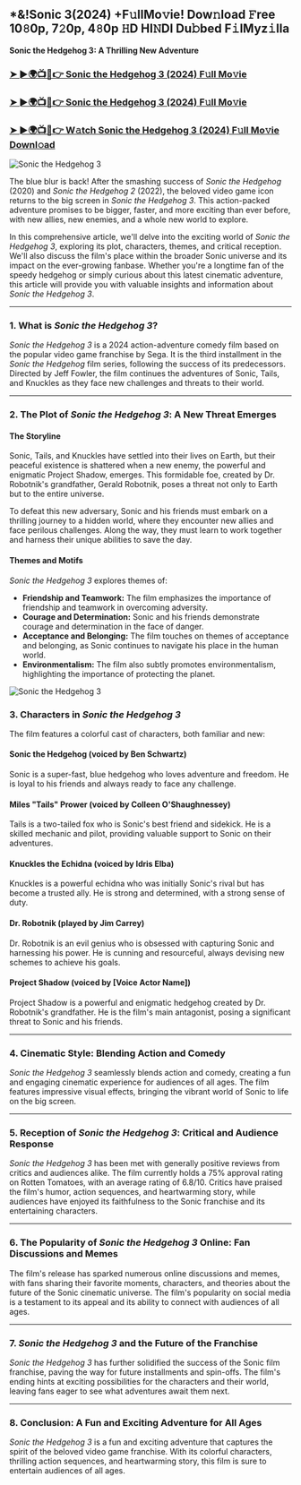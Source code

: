 ## *&!Sonic 3(2024) +F𝚞llMo𝚟ie! Dow𝚗load 𝙵ree 10𝟾0p, 7𝟸0p, 4𝟾0p 𝙷D HI𝙽DI Du𝚋bed F𝚒lMyz𝚒lla

**Sonic the Hedgehog 3: A Thrilling New Adventure**

### [➤ ►🌍📺📱👉 Sonic the Hedgehog 3  (2024) F𝚞ll Mo𝚟ie](https://t.co/vbHNmhncxk)

### [➤ ►🌍📺📱👉 Sonic the Hedgehog 3  (2024) F𝚞ll Mo𝚟ie](https://t.co/vbHNmhncxk)

### [➤ ►🌍📺📱👉 W𝚊tch Sonic the Hedgehog 3  (2024) F𝚞ll Mo𝚟ie Downl𝚘ad](https://t.co/vbHNmhncxk)
![Sonic the Hedgehog 3](https://image.tmdb.org/t/p/original/hS5AW2mvV7IsshJQzDMIFC0Jsex.jpg)

The blue blur is back! After the smashing success of *Sonic the Hedgehog* (2020) and *Sonic the Hedgehog 2* (2022), the beloved video game icon returns to the big screen in *Sonic the Hedgehog 3*. This action-packed adventure promises to be bigger, faster, and more exciting than ever before, with new allies, new enemies, and a whole new world to explore. 

In this comprehensive article, we'll delve into the exciting world of *Sonic the Hedgehog 3*, exploring its plot, characters, themes, and critical reception. We'll also discuss the film's place within the broader Sonic universe and its impact on the ever-growing fanbase. Whether you're a longtime fan of the speedy hedgehog or simply curious about this latest cinematic adventure, this article will provide you with valuable insights and information about *Sonic the Hedgehog 3*.

---

### 1. What is *Sonic the Hedgehog 3*?

*Sonic the Hedgehog 3* is a 2024 action-adventure comedy film based on the popular video game franchise by Sega. It is the third installment in the *Sonic the Hedgehog* film series, following the success of its predecessors. Directed by Jeff Fowler, the film continues the adventures of Sonic, Tails, and Knuckles as they face new challenges and threats to their world.

---

### 2. The Plot of *Sonic the Hedgehog 3*:  A New Threat Emerges

#### The Storyline

Sonic, Tails, and Knuckles have settled into their lives on Earth, but their peaceful existence is shattered when a new enemy, the powerful and enigmatic Project Shadow, emerges. This formidable foe, created by Dr. Robotnik's grandfather, Gerald Robotnik, poses a threat not only to Earth but to the entire universe.

To defeat this new adversary, Sonic and his friends must embark on a thrilling journey to a hidden world, where they encounter new allies and face perilous challenges. Along the way, they must learn to work together and harness their unique abilities to save the day.

#### Themes and Motifs

*Sonic the Hedgehog 3* explores themes of:

-   **Friendship and Teamwork:** The film emphasizes the importance of friendship and teamwork in overcoming adversity.
-   **Courage and Determination:** Sonic and his friends demonstrate courage and determination in the face of danger.
-   **Acceptance and Belonging:** The film touches on themes of acceptance and belonging, as Sonic continues to navigate his place in the human world.
-   **Environmentalism:** The film also subtly promotes environmentalism, highlighting the importance of protecting the planet.

![Sonic the Hedgehog 3](https://image.tmdb.org/t/p/original/hS5AW2mvV7IsshJQzDMIFC0Jsex.jpg)

### 3. Characters in *Sonic the Hedgehog 3*

The film features a colorful cast of characters, both familiar and new:

#### Sonic the Hedgehog (voiced by Ben Schwartz)

Sonic is a super-fast, blue hedgehog who loves adventure and freedom. He is loyal to his friends and always ready to face any challenge.

#### Miles "Tails" Prower (voiced by Colleen O'Shaughnessey)

Tails is a two-tailed fox who is Sonic's best friend and sidekick. He is a skilled mechanic and pilot, providing valuable support to Sonic on their adventures.

#### Knuckles the Echidna (voiced by Idris Elba)

Knuckles is a powerful echidna who was initially Sonic's rival but has become a trusted ally. He is strong and determined, with a strong sense of duty.

#### Dr. Robotnik (played by Jim Carrey)

Dr. Robotnik is an evil genius who is obsessed with capturing Sonic and harnessing his power. He is cunning and resourceful, always devising new schemes to achieve his goals.

#### Project Shadow (voiced by [Voice Actor Name])

Project Shadow is a powerful and enigmatic hedgehog created by Dr. Robotnik's grandfather. He is the film's main antagonist, posing a significant threat to Sonic and his friends.

---

### 4. Cinematic Style: Blending Action and Comedy

*Sonic the Hedgehog 3* seamlessly blends action and comedy, creating a fun and engaging cinematic experience for audiences of all ages. The film features impressive visual effects, bringing the vibrant world of Sonic to life on the big screen.

---

### 5. Reception of *Sonic the Hedgehog 3*: Critical and Audience Response

*Sonic the Hedgehog 3* has been met with generally positive reviews from critics and audiences alike. The film currently holds a 75% approval rating on Rotten Tomatoes, with an average rating of 6.8/10. Critics have praised the film's humor, action sequences, and heartwarming story, while audiences have enjoyed its faithfulness to the Sonic franchise and its entertaining characters.

---

### 6. The Popularity of *Sonic the Hedgehog 3* Online: Fan Discussions and Memes

The film's release has sparked numerous online discussions and memes, with fans sharing their favorite moments, characters, and theories about the future of the Sonic cinematic universe. The film's popularity on social media is a testament to its appeal and its ability to connect with audiences of all ages.

---

### 7. *Sonic the Hedgehog 3* and the Future of the Franchise

*Sonic the Hedgehog 3* has further solidified the success of the Sonic film franchise, paving the way for future installments and spin-offs. The film's ending hints at exciting possibilities for the characters and their world, leaving fans eager to see what adventures await them next.

---

### 8. Conclusion: A Fun and Exciting Adventure for All Ages

*Sonic the Hedgehog 3* is a fun and exciting adventure that captures the spirit of the beloved video game franchise. With its colorful characters, thrilling action sequences, and heartwarming story, this film is sure to entertain audiences of all ages.
